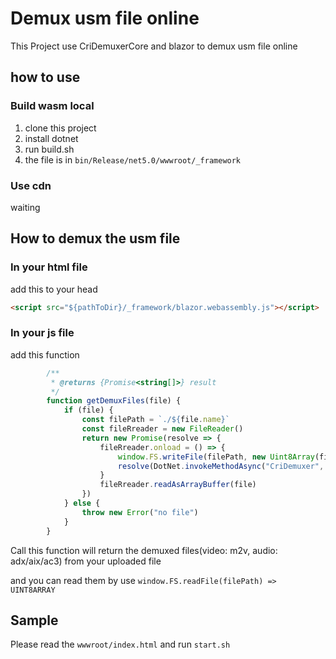 # Demux usm file online

This Project use CriDemuxerCore and blazor to demux usm file online

## how to use

### Build wasm local

1. clone this project
2. install dotnet
3. run build.sh
4. the file is in `bin/Release/net5.0/wwwroot/_framework`

### Use cdn

waiting

## How to demux the usm file

### In your html file

add this to your head

```html
<script src="${pathToDir}/_framework/blazor.webassembly.js"></script>
```

### In your js file

add this function

```javascript
        /**
         * @returns {Promise<string[]>} result
         */ 
        function getDemuxFiles(file) {
            if (file) {
                const filePath = `./${file.name}`
                const fileRreader = new FileReader()
                return new Promise(resolve => {
                    fileRreader.onload = () => {
                        window.FS.writeFile(filePath, new Uint8Array(fileRreader.result))
                        resolve(DotNet.invokeMethodAsync("CriDemuxer", "Demux", filePath))
                    }
                    fileRreader.readAsArrayBuffer(file)
                })
            } else {
                throw new Error("no file")
            }
        }
```

Call this function will return the demuxed files(video: m2v, audio: adx/aix/ac3) from your uploaded file

and you can read them by use ```window.FS.readFile(filePath) => UINT8ARRAY```

## Sample

Please read the `wwwroot/index.html` and run `start.sh`
